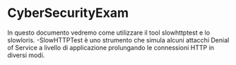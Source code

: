 # CyberSecurityExam
In questo documento vedremo come utilizzare il tool slowhttptest e lo slowloris.
-SlowHTTPTest è uno strumento che simula alcuni attacchi Denial of Service a livello di applicazione prolungando le connessioni HTTP in diversi modi.
